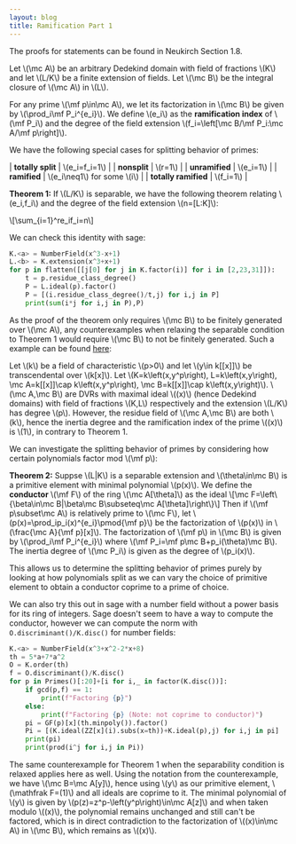 ```yaml
---
layout: blog
title: Ramification Part 1
---
```


The proofs for statements can be found in Neukirch Section 1.8.

Let \\(\mc A\\) be an arbitrary Dedekind domain with field of fractions \\(K\\) and let \\(L/K\\) be a finite extension of fields. Let \\(\mc B\\) be the integral closure of \\(\mc A\\) in \\(L\\).

For any prime \\(\mf p\in\mc A\\), we let its factorization in \\(\mc B\\) be given by \\(\prod_i\mf P_i^{e_i}\\). We define \\(e_i\\) as the **ramification index** of \\(\mf P_i\\) and the degree of the field extension \\(f_i=\left[\mc B/\mf P_i:\mc A/\mf p\right]\\).

We have the following special cases for splitting behavior of primes:

| **totally split** | \\(e_i=f_i=1\\) |
| **nonsplit** | \\(r=1\\) |
| **unramified** | \\(e_i=1\\)  |
| **ramified** | \\(e_i\neq1\\) for some \\(i\\)  |
| **totally ramified** | \\(f_i=1\\) |

**Theorem 1:** If \\(L/K\\) is separable, we have the following theorem relating \\(e_i,f_i\\) and the degree of the field extension \\(n=[L:K]\\):

\\[\sum_{i=1}^re_if_i=n\\]

We can check this identity with sage:

```python
K.<a> = NumberField(x^3-x+1)
L.<b> = K.extension(x^3+x+1)
for p in flatten([[j[0] for j in K.factor(i)] for i in [2,23,31]]):
    t = p.residue_class_degree()
    P = L.ideal(p).factor()
    P = [(i.residue_class_degree()/t,j) for i,j in P]
    print(sum(i*j for i,j in P),P)
```

As the proof of the theorem only requires \\(\mc B\\) to be finitely generated over \\(\mc A\\), any counterexamples when relaxing the separable condition to Theorem 1 would require \\(\mc B\\) to not be finitely generated. Such a example can be found [here](https://math.stackexchange.com/a/24612/258870):

Let \\(k\\) be a field of characteristic \\(p>0\\) and let \\(y\in k[[x]]\\) be transcendental over \\(k[x]\\). Let \\(K=k\left(x,y^p\right), L=k\left(x,y\right), \mc A=k[[x]]\cap k\left(x,y^p\right), \mc B=k[[x]]\cap k\left(x,y\right)\\). \\(\mc A,\mc B\\) are DVRs with maximal ideal \\((x)\\) (hence Dedekind domains) with field of fractions \\(K,L\\) respectively and the extension \\(L/K\\) has degree \\(p\\). However, the residue field of \\(\mc A,\mc B\\) are both \\(k\\), hence the inertia degree and the ramification index of the prime \\((x)\\) is \\(1\\), in contrary to Theorem 1.

We can investigate the splitting behavior of primes by considering how certain polynomials factor mod \\(\mf p\\):

**Theorem 2:** Suppse \\(L|K\\) is a separable extension and \\(\theta\in\mc B\\) is a primitive element with minimal polynomial \\(p(x)\\). We define the **conductor** \\(\mf F\\) of the ring \\(\mc A[\theta]\\) as the ideal
\\[\mc F=\left\\{\beta\in\mc B|\beta\mc B\subseteq\mc A[\theta]\right\\}\\]
Then if \\(\mf p\subset\mc A\\) is relatively prime to \\(\mc F\\), let \\(p(x)=\prod_ip_i(x)^{e_i}\pmod{\mf p}\\) be the factorization of \\(p(x)\\) in \\(\frac{\mc A}{\mf p}[x]\\). The factorization of \\(\mf p\\) in \\(\mc B\\) is given by \\(\prod_i\mf P_i^{e_i}\\) where \\(\mf P_i=\mf p\mc B+p_i(\theta)\mc B\\). The inertia degree of \\(\mc P_i\\) is given as the degree of \\(p_i(x)\\).

This allows us to determine the splitting behavior of primes purely by looking at how polynomials split as we can vary the choice of primitive element to obtain a conductor coprime to a prime of choice.

We can also try this out in sage with a number field without a power basis for its ring of integers. Sage doesn't seem to have a way to compute the conductor, however we can compute the norm with `O.discriminant()/K.disc()` for number fields:

```python
K.<a> = NumberField(x^3+x^2-2*x+8)
th = 5*a+7*a^2
O = K.order(th)
f = O.discriminant()/K.disc()
for p in Primes()[:20]+[i for i,_ in factor(K.disc())]:
    if gcd(p,f) == 1:
        print(f"Factoring {p}")
    else:
        print(f"Factoring {p} (Note: not coprime to conductor)")
    pi = GF(p)[x](th.minpoly()).factor()
    Pi = [(K.ideal(ZZ[x](i).subs(x=th))+K.ideal(p),j) for i,j in pi]
    print(pi)
    print(prod(i^j for i,j in Pi))
```

The same counterexample for Theorem 1 when the separability condition is relaxed applies here as well. Using the notation from the counterexample, we have \\(\mc B=\mc A[y]\\), hence using \\(y\\) as our primitive element, \\(\mathfrak F=(1)\\) and all ideals are coprime to it. The minimal polynomial of \\(y\\) is given by \\(p(z)=z^p-\left(y^p\right)\in\mc A[z]\\) and when taken modulo \\((x)\\), the polynomial remains unchanged and still can't be factored, which is in direct contradiction to the factorization of \\((x)\in\mc A\\) in \\(\mc B\\), which remains as \\((x)\\).
